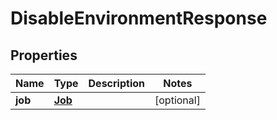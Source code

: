 

# DisableEnvironmentResponse


## Properties

| Name | Type | Description | Notes |
|------------ | ------------- | ------------- | -------------|
|**job** | [**Job**](Job.md) |  |  [optional] |



